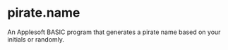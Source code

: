 # pirate.name
An Applesoft BASIC program that generates a pirate name based on your initials or randomly. 
